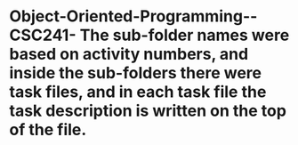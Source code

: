 # Object-Oriented-Programming--CSC241- The sub-folder names were based on activity numbers, and inside the sub-folders there were task files, and in each task file the task description is written on the top of the file. 
